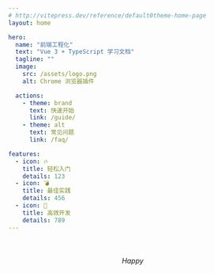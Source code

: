 ```yaml
---
# http://vitepress.dev/reference/default0theme-home-page
layout: home

hero:
  name: "前端工程化"
  text: "Vue 3 + TypeScript 学习文档"
  tagline: ""
  image:
    src: /assets/logo.png
    alt: Chrome 浏览器插件

  actions:
    - theme: brand
      text: 快速开始
      link: /guide/
    - theme: alt
      text: 常见问题
      link: /faq/

features:
  - icon: 🔥
    title: 轻松入门
    details: 123
  - icon: 💣
    title: 最佳实践
    details: 456
  - icon: 🍔
    title: 高效开发
    details: 789
---
```


<div style="text-align: center; margin-top: 50px;">
  <em> Happy </em>
</div>
